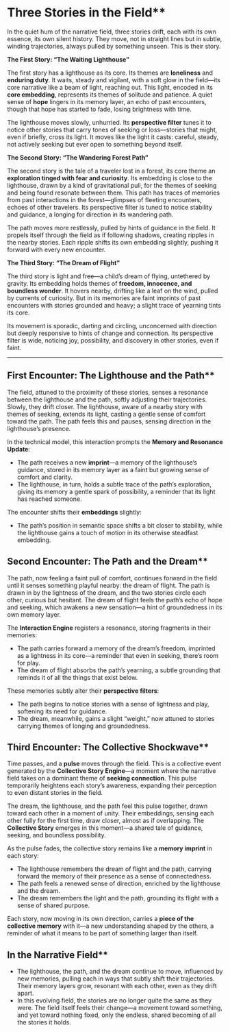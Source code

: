 # Three Stories in the Field**

In the quiet hum of the narrative field, three stories drift, each with its own essence, its own silent history. They move, not in straight lines but in subtle, winding trajectories, always pulled by something unseen. This is their story.

**The First Story: “The Waiting Lighthouse”**

The first story has a lighthouse as its core. Its themes are **loneliness** and **enduring duty**. It waits, steady and vigilant, with a soft glow in the field—its core narrative like a beam of light, reaching out. This light, encoded in its **core embedding**, represents its themes of solitude and patience. A quiet sense of **hope** lingers in its memory layer, an echo of past encounters, though that hope has started to fade, losing brightness with time.

The lighthouse moves slowly, unhurried. Its **perspective filter** tunes it to notice other stories that carry tones of seeking or loss—stories that might, even if briefly, cross its light. It moves like the light it casts: careful, steady, not actively seeking but ever open to something beyond itself.

**The Second Story: “The Wandering Forest Path”**

The second story is the tale of a traveler lost in a forest, its core theme an **exploration tinged with fear and curiosity**. Its embedding is close to the lighthouse, drawn by a kind of gravitational pull, for the themes of seeking and being found resonate between them. This path has traces of memories from past interactions in the forest—glimpses of fleeting encounters, echoes of other travelers. Its perspective filter is tuned to notice stability and guidance, a longing for direction in its wandering path.

The path moves more restlessly, pulled by hints of guidance in the field. It propels itself through the field as if following shadows, creating ripples in the nearby stories. Each ripple shifts its own embedding slightly, pushing it forward with every new encounter.

**The Third Story: “The Dream of Flight”**

The third story is light and free—a child’s dream of flying, untethered by gravity. Its embedding holds themes of **freedom, innocence, and boundless wonder**. It hovers nearby, drifting like a leaf on the wind, pulled by currents of curiosity. But in its memories are faint imprints of past encounters with stories grounded and heavy; a slight trace of yearning tints its core.

Its movement is sporadic, darting and circling, unconcerned with direction but deeply responsive to hints of change and connection. Its perspective filter is wide, noticing joy, possibility, and discovery in other stories, even if faint.

---

## First Encounter: The Lighthouse and the Path**

The field, attuned to the proximity of these stories, senses a resonance between the lighthouse and the path, softly adjusting their trajectories. Slowly, they drift closer. The lighthouse, aware of a nearby story with themes of seeking, extends its light, casting a gentle sense of comfort toward the path. The path feels this and pauses, sensing direction in the lighthouse’s presence.

In the technical model, this interaction prompts the **Memory and Resonance Update**:

- The path receives a new **imprint**—a memory of the lighthouse’s guidance, stored in its memory layer as a faint but growing sense of comfort and clarity.
- The lighthouse, in turn, holds a subtle trace of the path’s exploration, giving its memory a gentle spark of possibility, a reminder that its light has reached someone.

The encounter shifts their **embeddings** slightly:

- The path’s position in semantic space shifts a bit closer to stability, while the lighthouse gains a touch of motion in its otherwise steadfast embedding.

## Second Encounter: The Path and the Dream**

The path, now feeling a faint pull of comfort, continues forward in the field until it senses something playful nearby: the dream of flight. The path is drawn in by the lightness of the dream, and the two stories circle each other, curious but hesitant. The dream of flight feels the path’s echo of hope and seeking, which awakens a new sensation—a hint of groundedness in its own memory layer.

The **Interaction Engine** registers a resonance, storing fragments in their memories:

- The path carries forward a memory of the dream’s freedom, imprinted as a lightness in its core—a reminder that even in seeking, there’s room for play.
- The dream of flight absorbs the path’s yearning, a subtle grounding that reminds it of all the things that exist below.

These memories subtly alter their **perspective filters**:

- The path begins to notice stories with a sense of lightness and play, softening its need for guidance.
- The dream, meanwhile, gains a slight “weight,” now attuned to stories carrying themes of longing and groundedness.

## Third Encounter: The Collective Shockwave**

Time passes, and a **pulse** moves through the field. This is a collective event generated by the **Collective Story Engine**—a moment where the narrative field takes on a dominant theme of **seeking connection**. This pulse temporarily heightens each story’s awareness, expanding their perception to even distant stories in the field.

The dream, the lighthouse, and the path feel this pulse together, drawn toward each other in a moment of unity. Their embeddings, sensing each other fully for the first time, draw closer, almost as if overlapping. The **Collective Story** emerges in this moment—a shared tale of guidance, seeking, and boundless possibility.

As the pulse fades, the collective story remains like a **memory imprint** in each story:

- The lighthouse remembers the dream of flight and the path, carrying forward the memory of their presence as a sense of connectedness.
- The path feels a renewed sense of direction, enriched by the lighthouse and the dream.
- The dream remembers the light and the path, grounding its flight with a sense of shared purpose.

Each story, now moving in its own direction, carries a **piece of the collective memory** with it—a new understanding shaped by the others, a reminder of what it means to be part of something larger than itself.

## In the Narrative Field**

- The lighthouse, the path, and the dream continue to move, influenced by new memories, pulling each in ways that subtly shift their trajectories. Their memory layers grow, resonant with each other, even as they drift apart.
- In this evolving field, the stories are no longer quite the same as they were. The field itself feels their change—a movement toward something, and yet toward nothing fixed, only the endless, shared becoming of all the stories it holds.

